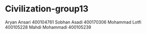 # Civilization-group13
Aryan Ansari 400104761
Sobhan Asadi 400170306
Mohammad Lotfi 400105228
Mahdi Mohammadi 400105239
